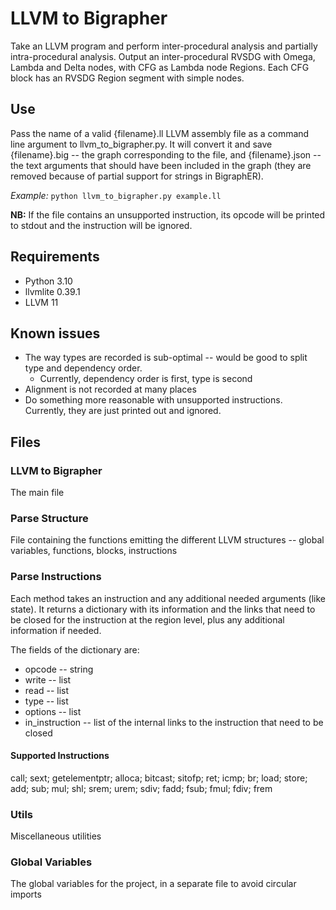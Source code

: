 # LLVM to Bigrapher
Take an LLVM program and perform inter-procedural analysis and partially intra-procedural analysis. Output an inter-procedural RVSDG with Omega, Lambda and Delta nodes, with CFG as Lambda node Regions. Each CFG block has an RVSDG Region segment with simple nodes. 

## Use
Pass the name of a valid {filename}.ll LLVM assembly file as a command line argument to llvm_to_bigrapher.py. It will convert it and save {filename}.big -- the graph corresponding to the file, and {filename}.json -- the text arguments that should have been included in the graph (they are removed because of partial support for strings in BigraphER).

*Example:* `python llvm_to_bigrapher.py example.ll`

**NB:** If the file contains an unsupported instruction, its opcode will be printed to stdout and the instruction will be ignored.

## Requirements
* Python 3.10
* llvmlite 0.39.1
* LLVM 11

## Known issues
* The way types are recorded is sub-optimal -- would be good to split type and dependency order.
    * Currently, dependency order is first, type is second
* Alignment is not recorded at many places
* Do something more reasonable with unsupported instructions. Currently, they are just printed out and ignored.

## Files
### LLVM to Bigrapher
The main file

### Parse Structure
File containing the functions emitting the different LLVM structures -- global variables, functions, blocks, instructions

### Parse Instructions
Each method takes an instruction and any additional needed arguments (like state).
It returns a dictionary with its information and the links that need to be closed for the instruction at the region level, plus any additional information if needed.

The fields of the dictionary are:
* opcode -- string
* write -- list
* read -- list
* type -- list
* options -- list
* in_instruction -- list of the internal links to the instruction that need to be closed

#### Supported Instructions
call; sext; getelementptr; alloca; bitcast; sitofp; ret; icmp; br; load; store; add; sub; mul; shl; srem; urem; sdiv; fadd; fsub; fmul; fdiv; frem

### Utils
Miscellaneous utilities

### Global Variables
The global variables for the project, in a separate file to avoid circular imports